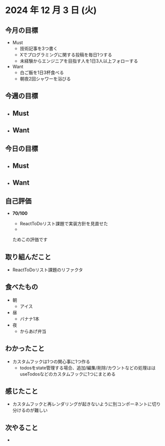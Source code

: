 # 2024 年 12 月 3 日 (火)

## 今月の目標
- Must
  - 技術記事を3つ書く
  - Xでプログラミングに関する投稿を毎日1つする
  - 未経験からエンジニアを目指す人を1日3人以上フォローする
- Want
  - 白ご飯を1日3杯食べる
  - 朝夜2回シャワーを浴びる

## 今週の目標
- Must
  - 
- Want
  - 

## 今日の目標
- Must
  - 
- Want
  - 

## 自己評価
- __70/100__
  - ReactToDoリスト課題で実装方針を見直せた
  - 

  ためこの評価です

## 取り組んだこと
- ReactToDoリスト課題のリファクタ

## 食べたもの
- 朝
  - アイス
- 昼
  - バナナ1本
- 夜
  - からあげ弁当

## わかったこと
- カスタムフックは1つの関心事に1つ作る
  - todosをstate管理する場合、追加/編集/削除/カウントなどの処理ははuseTodosなどのカスタムフックに1つにまとめる

## 感じたこと
- カスタムフックと再レンダリングが起きないように別コンポーネントに切り分けるのが難しい

## 次やること
- 
